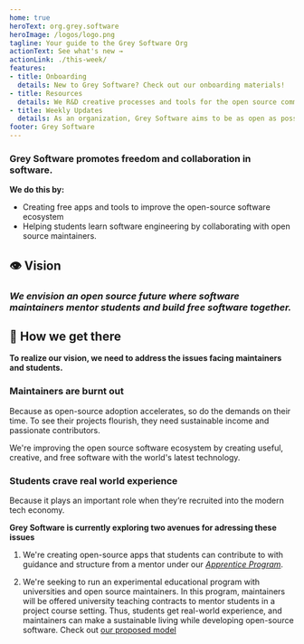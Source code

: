```yaml
---
home: true
heroText: org.grey.software
heroImage: /logos/logo.png
tagline: Your guide to the Grey Software Org
actionText: See what's new →
actionLink: ./this-week/
features:
- title: Onboarding
  details: New to Grey Software? Check out our onboarding materials!
- title: Resources
  details: We R&D creative processes and tools for the open source community to succeed!
- title: Weekly Updates
  details: As an organization, Grey Software aims to be as open as possible with transparent weekly updates!  
footer: Grey Software
--- 
```


### Grey Software promotes freedom and collaboration in software. 

**We do this by:**

- Creating free apps and tools to improve the open-source software ecosystem
- Helping students learn software engineering by collaborating with open source maintainers.

## 👁️‍ Vision 

### _We envision an open source future where software maintainers mentor students and build free software together._

## 🧭 How we get there

**To realize our vision, we need to address the issues facing maintainers and students.**

### Maintainers are burnt out

Because as open-source adoption accelerates, so do the demands on their time. To see their projects flourish, they need sustainable income and passionate contributors.

We're improving the open source software ecosystem by creating useful, creative, and free software with the world's latest technology.

### Students crave real world experience

Because it plays an important role when they’re recruited into the modern tech economy. 

**Grey Software is currently exploring two avenues for adressing these issues**

1. We're creating open-source apps that students can contribute to with guidance and structure from a mentor under our [_Apprentice Program_](./ApprenticeProgram). 

2. We're seeking to run an experimental educational program with universities and open source maintainers. In this program, maintainers will be offered university teaching contracts to mentor students in a project course setting. Thus, students get real-world experience, and maintainers can make a sustainable living while developing open-source software. Check out [our proposed model](https://tiny.cc/gs-bm)


